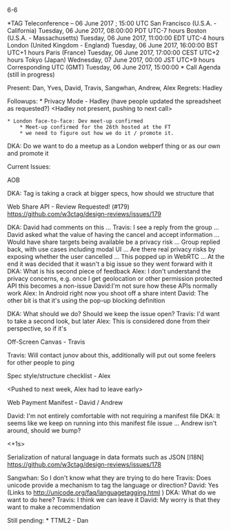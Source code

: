 6-6

*TAG Teleconference – 06 June 2017 ; 15:00 UTC
San Francisco (U.S.A. - California)        Tuesday, 06 June 2017, 08:00:00        PDT        UTC-7 hours
Boston (U.S.A. - Massachusetts)        Tuesday, 06 June 2017, 11:00:00        EDT        UTC-4 hours
London (United Kingdom - England)        Tuesday, 06 June 2017, 16:00:00        BST        UTC+1 hours
Paris (France)        Tuesday, 06 June 2017, 17:00:00        CEST        UTC+2 hours
Tokyo (Japan)        Wednesday, 07 June 2017, 00:00        JST        UTC+9 hours
Corresponding UTC (GMT)        Tuesday, 06 June 2017, 15:00:00
*
Call Agenda (still in progress)

Present: Dan, Yves, David, Travis, Sangwhan, Andrew, Alex
Regrets: Hadley

Followups:
	* Privacy Mode - Hadley (have people updated the spreadsheet as requested?)
<Hadley not present, pushing to next call>

	* London face-to-face: Dev meet-up confirmed
		* Meet-up confirmed for the 26th hosted at the FT
		* we need to figure out how we do it / promote it.

DKA: Do we want to do a meetup as a London webperf thing or as our own and promote it

Current Issues:

AOB

DKA: Tag is taking a crack at bigger specs, how should we structure that

Web Share API - Review Requested! (#179)
https://github.com/w3ctag/design-reviews/issues/179

DKA: David had comments on this
... Travis: I see a reply from the group
... David asked what the value of having the cancel and accept information
... Would have share targets being available be a privacy risk
... Group replied back, with use cases including modal UI
... Are there real privacy risks by exposing whether the user cancelled
... This popped up in WebRTC
... At the end it was decided that it wasn't a big issue so they went forward with it
DKA: What is his second piece of feedback
Alex: I don't understand the privacy concerns, e.g. once I get geolocation or other permission protected API this becomes a non-issue
David:I'm not sure how these APIs normally work
Alex: In Android right now you shoot off a share intent
David: The other bit is that it's using the pop-up blocking definition

<Alex fishing out Twitter Lite link and settings item for demo of spec in use>
    
DKA: What should we do? Should we keep the issue open?
Travis: I'd want to take a second look, but later
Alex: This is considered done from their perspective, so if it's 
    
Off-Screen Canvas - Travis

Travis: Will contact junov about this, additionally will put out some feelers for other people to ping

Spec style/structure checklist - Alex

<Pushed to next week, Alex had to leave early>

Web Payment Manifest - David / Andrew

David: I'm not entirely comfortable with not requiring a manifest file
DKA: It seems like we keep on running into this manifest file issue
... Andrew isn't around, should we bump?

<+1s>

Serialization of natural language in data formats such as JSON [I18N] 
https://github.com/w3ctag/design-reviews/issues/178

Sangwhan: So I don't know what they are trying to do here
Travis: Does unicode provide a mechanism to tag the language or direction?
David: Yes (Links to http://unicode.org/faq/languagetagging.html )
DKA: What do we want to do here?
Travis: I think we can leave it
David: My worry is that they want to make a recommendation

Still pending:
	* TTML2 - Dan
